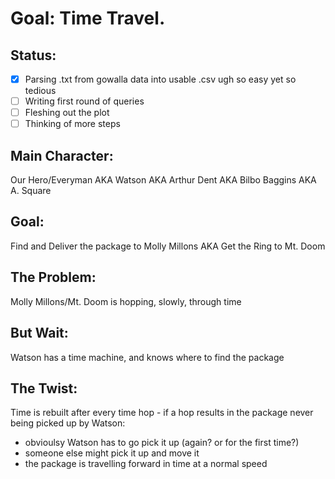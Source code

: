 Goal: Time Travel. 
==================

Status: 
--------
- [x] Parsing .txt from gowalla data into usable .csv ugh so easy yet so tedious
- [ ] Writing first round of queries
- [ ] Fleshing out the plot
- [ ] Thinking of more steps

Main Character: 
----------------
Our Hero/Everyman AKA Watson AKA Arthur Dent AKA Bilbo Baggins AKA A. Square 

Goal: 
-------------------------------
Find and Deliver the package to Molly Millons AKA Get the Ring to Mt. Doom

The Problem:
-------------------------------
Molly Millons/Mt. Doom is hopping, slowly, through time

But Wait:
-------------------------------
Watson has a time machine, and knows where to find the package

The Twist: 
-------------------------------
Time is rebuilt after every time hop - if a hop results in the package never being picked up by Watson:
* obvioulsy Watson has to go pick it up (again? or for the first time?)
* someone else might pick it up and move it
* the package is travelling forward in time at a normal speed